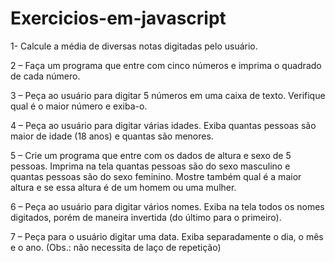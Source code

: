 # Exercicios-em-javascript

1- Calcule a média de diversas notas digitadas pelo usuário.

2 – Faça um programa que entre com cinco números e imprima o quadrado de cada número.

3 – Peça ao usuário para digitar 5 números em uma caixa de texto. Verifique qual é o maior número e exiba-o.

4 – Peça ao usuário para digitar várias idades. Exiba quantas pessoas são maior de idade (18 anos) e quantas são menores.

5 – Crie um programa que entre com os dados de altura e sexo de 5 pessoas. Imprima na tela quantas pessoas são do sexo masculino e quantas pessoas são do sexo feminino. Mostre também qual é a maior altura e se essa altura é de um homem ou uma mulher.

6 – Peça ao usuário para digitar vários nomes. Exiba na tela todos os nomes digitados, porém de maneira invertida (do último para o primeiro).

7 – Peça para o usuário digitar uma data. Exiba separadamente o dia, o mês e o ano. (Obs.: não necessita de laço de repetição)
